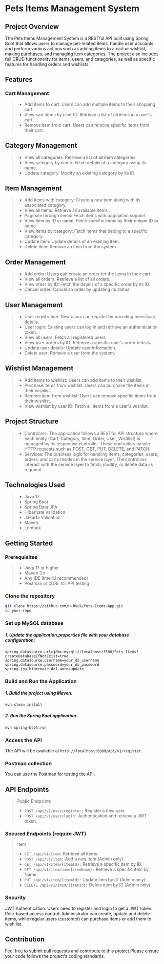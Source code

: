 # Pets Items Management System
## Project Overview
The Pets Items Management System is a RESTful API built using Spring Boot that allows users to manage pet-related items, handle user accounts, and perform various actions such as adding items to a cart or wishlist, making purchases, and managing item categories. The project also includes full CRUD functionality for items, users, and categories, as well as specific features for handling orders and wishlists.
## Features
### Cart Management
> * Add items to cart: Users can add multiple items to their shopping cart.
> * View cart items by user ID: Retrieve a list of all items in a user's cart.
> * Remove item from cart: Users can remove specific items from their cart.

## Category Management
> * View all categories: Retrieve a list of all item categories.
> * View category by name: Fetch details of a category using its name.
> * Update category: Modify an existing category by its ID.

## Item Management
> * Add items with category: Create a new item along with its associated category.
> * View all items: Retrieve all available items.
> * Paginate through items: Fetch items with pagination support.
> * View item by ID or name: Fetch specific items by their unique ID or name.
> * View items by category: Fetch items that belong to a specific category.
> * Update item: Update details of an existing item.
> * Delete item: Remove an item from the system.

## Order Management
> * Add order: Users can create an order for the items in their cart.
> * View all orders: Retrieve a list of all orders.
> * View order by ID: Fetch the details of a specific order by its ID.
> * Cancel order: Cancel an order by updating its status.

## User Management
> * User registration: New users can register by providing necessary details.
> * User login: Existing users can log in and retrieve an authentication token.
> * View all users: Fetch all registered users.
> * View user orders by ID: Retrieve a specific user's order details.
> * Update user details: Update user information.
> * Delete user: Remove a user from the system.
## Wishlist Management
> * Add items to wishlist: Users can add items to their wishlist.
> * Purchase items from wishlist: Users can purchase the items in their wishlist.
> * Remove item from wishlist: Users can remove specific items from their wishlist.
> * View wishlist by user ID: Fetch all items from a user's wishlist.

## Project Structure
> * Controllers: The application follows a RESTful API structure where each entity (Cart, Category, Item, Order, User, Wishlist) is managed by its respective controller. These controllers handle HTTP requests such as POST, GET, PUT, DELETE, and PATCH.
> * Services: The business logic for handling items, categories, users, orders, and carts resides in the service layer. The controllers interact with the service layer to fetch, modify, or delete data as required.

## Technologies Used
> * Java 17
> * Spring Boot
> * Spring Data JPA
> * Hibernate Validation
> * Jakarta Validation
> * Maven
> * Lombok

## Getting Started
### Prerequisites
> * Java 17 or higher
> * Maven 3.x
> * Any IDE (IntelliJ recommended)
> * Postman or cURL for API testing

### Clone the repository
```bash
git clone https://github.com/H-Ryuk/Pets-Items-App.git
cd your-repo
```
### Set up MySQL database
##### 1. Update the application.properties file with your database configuration:
```properties
spring.datasource.url=jdbc:mysql://localhost:3306/Pets_Items?createDatabaseIfNotExist=true
spring.datasource.username=your_db_username
spring.datasource.password=your_db_password
spring.jpa.hibernate.ddl-auto=update
```
### Build and Run the Application
##### 1. Build the project using Maven:
```bash
mvn clean install
```
##### 2. Run the Spring Boot application:
````bash
mvn spring-boot:run
````
### Access the API
The API will be available at ``http://localhost:8080/api/v1/register``.
### Postman collection
You can use the Postman for testing the API.
## API Endpoints
> Public Endpoints
> * ``POST /api/v1/user/register:`` Register a new user.
> * ``POST /api/v1/user/login:`` Authentication and retrieve a JWT token.
### Secured Endpoints (require JWT)
> Item
> * ``GET /api/v1/item:`` Retrieve all items.
> * ``POST /api/v1/item:`` Add a new item (Admin only).
> * ``GET /api/v1/item/{itemId}:`` Retrieve a specific item by ID.
> * ``GET /api/v1/item/name{itemName}:`` Retrieve a specific item by Name.
> * ``PUT /api/v1/item/{itemId}:`` Update item by ID (Admin only).
> * ``DELETE /api/v1/item/{itemId}:`` Delete item by ID (Admin only).

### Security
JWT Authentication: Users need to register and login to get a JWT token.
Role-based access control: Administrator can create, update and delete items, while regular users (customer) can purchase items or add them to wish list.
## Contribution
Feel free to submit pull requests and contribute to this project.Please ensure your code follows the project's coding standards.

    
